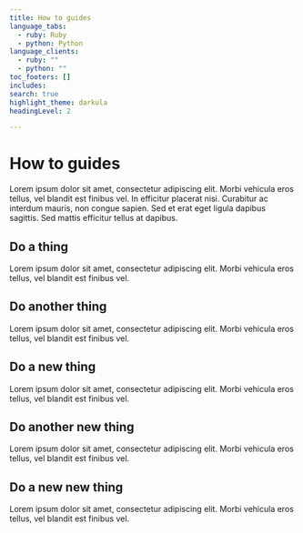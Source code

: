 ```yaml
---
title: How to guides
language_tabs:
  - ruby: Ruby
  - python: Python
language_clients:
  - ruby: ""
  - python: ""
toc_footers: []
includes:
search: true
highlight_theme: darkula
headingLevel: 2

---
```


# How to guides

Lorem ipsum dolor sit amet, consectetur adipiscing elit. Morbi vehicula eros
tellus, vel blandit est finibus vel. In efficitur placerat nisi. Curabitur ac
interdum mauris, non congue sapien. Sed et erat eget ligula dapibus sagittis.
Sed mattis efficitur tellus at dapibus.


## Do a thing

Lorem ipsum dolor sit amet, consectetur adipiscing elit. Morbi vehicula eros
tellus, vel blandit est finibus vel.

## Do another thing

Lorem ipsum dolor sit amet, consectetur adipiscing elit. Morbi vehicula eros
tellus, vel blandit est finibus vel.

## Do a new thing

Lorem ipsum dolor sit amet, consectetur adipiscing elit. Morbi vehicula eros
tellus, vel blandit est finibus vel.

## Do another new thing

Lorem ipsum dolor sit amet, consectetur adipiscing elit. Morbi vehicula eros
tellus, vel blandit est finibus vel.

## Do a new new thing

Lorem ipsum dolor sit amet, consectetur adipiscing elit. Morbi vehicula eros
tellus, vel blandit est finibus vel.
